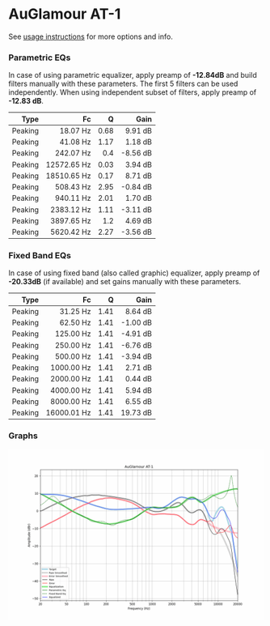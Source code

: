 # AuGlamour AT-1
See [usage instructions](https://github.com/jaakkopasanen/AutoEq#usage) for more options and info.

### Parametric EQs
In case of using parametric equalizer, apply preamp of **-12.84dB** and build filters manually
with these parameters. The first 5 filters can be used independently.
When using independent subset of filters, apply preamp of **-12.83 dB**.

| Type    | Fc          |    Q | Gain     |
|--------:|------------:|-----:|---------:|
| Peaking | 18.07 Hz    | 0.68 | 9.91 dB  |
| Peaking | 41.08 Hz    | 1.17 | 1.18 dB  |
| Peaking | 242.07 Hz   | 0.4  | -8.56 dB |
| Peaking | 12572.65 Hz | 0.03 | 3.94 dB  |
| Peaking | 18510.65 Hz | 0.17 | 8.71 dB  |
| Peaking | 508.43 Hz   | 2.95 | -0.84 dB |
| Peaking | 940.11 Hz   | 2.01 | 1.70 dB  |
| Peaking | 2383.12 Hz  | 1.11 | -3.11 dB |
| Peaking | 3897.65 Hz  | 1.2  | 4.69 dB  |
| Peaking | 5620.42 Hz  | 2.27 | -3.56 dB |

### Fixed Band EQs
In case of using fixed band (also called graphic) equalizer, apply preamp of **-20.33dB**
(if available) and set gains manually with these parameters.

| Type    | Fc          |    Q | Gain     |
|--------:|------------:|-----:|---------:|
| Peaking | 31.25 Hz    | 1.41 | 8.64 dB  |
| Peaking | 62.50 Hz    | 1.41 | -1.00 dB |
| Peaking | 125.00 Hz   | 1.41 | -4.91 dB |
| Peaking | 250.00 Hz   | 1.41 | -6.76 dB |
| Peaking | 500.00 Hz   | 1.41 | -3.94 dB |
| Peaking | 1000.00 Hz  | 1.41 | 2.71 dB  |
| Peaking | 2000.00 Hz  | 1.41 | 0.44 dB  |
| Peaking | 4000.00 Hz  | 1.41 | 5.94 dB  |
| Peaking | 8000.00 Hz  | 1.41 | 6.55 dB  |
| Peaking | 16000.01 Hz | 1.41 | 19.73 dB |

### Graphs
![](./AuGlamour%20AT-1.png)